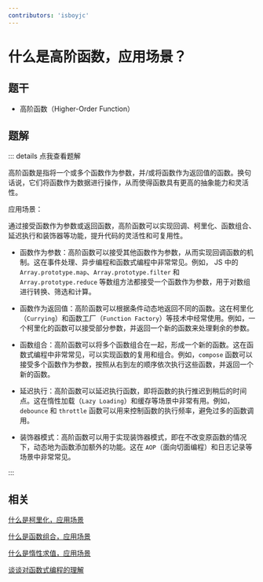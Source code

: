 ```yaml
---
contributors: 'isboyjc'
---
```


# 什么是高阶函数，应用场景？


## 题干

- 高阶函数（Higher-Order Function）



## 题解

::: details 点我查看题解

高阶函数是指将一个或多个函数作为参数，并/或将函数作为返回值的函数。换句话说，它们将函数作为数据进行操作，从而使得函数具有更高的抽象能力和灵活性。

应用场景：

通过接受函数作为参数或返回函数，高阶函数可以实现回调、柯里化、函数组合、延迟执行和装饰器等功能，提升代码的灵活性和可复用性。

- 函数作为参数：高阶函数可以接受其他函数作为参数，从而实现回调函数的机制。这在事件处理、异步编程和函数式编程中非常常见。例如， JS 中的 `Array.prototype.map`、`Array.prototype.filter` 和 `Array.prototype.reduce` 等数组方法都接受一个函数作为参数，用于对数组进行转换、筛选和计算。

- 函数作为返回值：高阶函数可以根据条件动态地返回不同的函数。这在柯里化（`Currying`）和函数工厂（`Function Factory`）等技术中经常使用。例如，一个柯里化的函数可以接受部分参数，并返回一个新的函数来处理剩余的参数。

- 函数组合：高阶函数可以将多个函数组合在一起，形成一个新的函数。这在函数式编程中非常常见，可以实现函数的复用和组合。例如，`compose` 函数可以接受多个函数作为参数，按照从右到左的顺序依次执行这些函数，并返回一个新的函数。

- 延迟执行：高阶函数可以延迟执行函数，即将函数的执行推迟到稍后的时间点。这在惰性加载（`Lazy Loading`）和缓存等场景中非常有用。例如，`debounce` 和 `throttle` 函数可以用来控制函数的执行频率，避免过多的函数调用。

- 装饰器模式：高阶函数可以用于实现装饰器模式，即在不改变原函数的情况下，动态地为函数添加额外的功能。这在 `AOP`（面向切面编程）和日志记录等场景中非常常见。

:::


## 相关

[什么是柯里化，应用场景](./050040_function_currying.md)

[什么是函数组合，应用场景](./050070_function_compose.md)

[什么是惰性求值，应用场景](./050080_function_lazy_evaluation.md)

[谈谈对函数式编程的理解](./050090_functional_programming.md)

